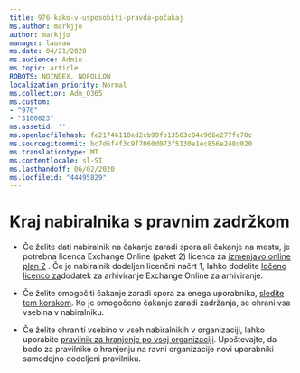 ```yaml
---
title: 976-kako-v-usposobiti-pravda-počakaj
ms.author: markjjo
author: markjjo
manager: lauraw
ms.date: 04/21/2020
ms.audience: Admin
ms.topic: article
ROBOTS: NOINDEX, NOFOLLOW
localization_priority: Normal
ms.collection: Adm_O365
ms.custom:
- "976"
- "3100023"
ms.assetid: ''
ms.openlocfilehash: fe21746110ed2cb99fb13563c84c966e277fc70c
ms.sourcegitcommit: bc7d6f4f3c9f7060d073f5130e1ec856e248d020
ms.translationtype: MT
ms.contentlocale: sl-SI
ms.lasthandoff: 06/02/2020
ms.locfileid: "44495829"
---
```

# <a name="place-a-mailbox-on-legal-hold"></a>Kraj nabiralnika s pravnim zadržkom

- Če želite dati nabiralnik na čakanje zaradi spora ali čakanje na mestu, je potrebna licenca Exchange Online (paket 2) licenca za [izmenjavo online plan 2](https://docs.microsoft.com/office365/servicedescriptions/office-365-platform-service-description/office-365-plan-options) . Če je nabiralnik dodeljen licenčni načrt 1, lahko dodelite [ločeno licenco za](https://docs.microsoft.com/office365/servicedescriptions/exchange-online-archiving-service-description)dodatek za arhiviranje Exchange Online za arhiviranje.

- Če želite omogočiti čakanje zaradi spora za enega uporabnika, [sledite tem korakom](https://docs.microsoft.com/microsoft-365/compliance/create-a-litigation-hold). Ko je omogočeno čakanje zaradi zadržanja, se ohrani vsa vsebina v nabiralniku.

- Če želite ohraniti vsebino v vseh nabiralnikih v organizaciji, lahko uporabite [pravilnik za hranjenje po vsej organizaciji](https://docs.microsoft.com/microsoft-365/compliance/retention-policies#applying-a-retention-policy-to-an-entire-organization-or-specific-locations). Upoštevajte, da bodo za pravilnike o hranjenju na ravni organizacije novi uporabniki samodejno dodeljeni pravilniku.
